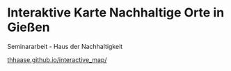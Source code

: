 # Interaktive Karte Nachhaltige Orte in Gießen
Seminararbeit - Haus der Nachhaltigkeit

[thhaase.github.io/interactive_map/](thhaase.github.io/interactive_map/)
